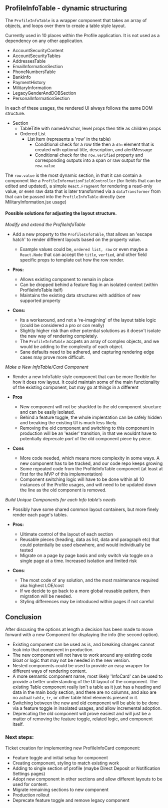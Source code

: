 ## ProfileInfoTable - dynamic structuring

The `ProfileInfoTable` is a wrapper component that takes an array of objects, and loops over them to create a table style layout.

Currently used in 10 places within the Profile application. It is not used as a dependency on any other application.

- AccountSecurityContent
- AccountSecurityTables
- AddressesTable
- EmailInformationSection
- PhoneNumbersTable
- BankInfo
- PaymentHistory
- MilitaryInformation
- LegacyGenderAndDOBSection
- PersonalInformationSection

In each of these usages, the rendered UI always follows the same DOM structure.

- Section
	- TableTitle with namedAnchor, level props then title as children props
	- Ordered List
	  - List Item (represents a 'row' in the table)
	    - Conditional check for a row title then a `dfn` element that is created with optional title, description, and alertMessage
	    - Conditional check for the  `row.verified` property and corresponding outputs into a span or raw output for the `row.value`

The `row.value` is the most dynamic section, in that it can contain a component like a `ProfileInformationFieldController` (for fields that can be edited and updated), a simple `React.Fragment` for rendering a read-only value, or even raw data that is later transformed via a `dataTransformer` from that can be passed into the `ProfileInfoTable` directly (see MilitaryInformation.jsx usage)


#### Possible solutions for adjusting the layout structure.

_Modify and extend the ProfileInfoTable_
- Add a new property to the `ProfileInfoTable`, that allows an 'escape hatch' to render different layouts based on the property value.
	- Example values could be, `ordered list, raw` or even maybe a `React.Node` that can accept the `title`, `verfied`, and other field specific props to template out how the row render.
	
- **Pros:**
	- Allows existing component to remain in place
	- Can be dropped behind a feature flag in an isolated context (within ProfileInfoTable itelf)
	- Maintains the existing data structures with addition of new supported property
	
- **Cons:**
	- Its a workaround, and not a 're-imagining' of the layout table logic (could be considered a pro or con really)
	- Slightly higher risk than other potential solutions as it doesn't isolate the new way of rendering completely.
	- The `ProfileInfoTable` accpets an array of complex objects, and we would be adding to the complexity of each object.
	- Sane defaults need to be adhered, and capturing rendering edge cases may prove more difficult.

_Make a New InfoTable/Card Component_

- Render a new InfoTable style component that can be more flexible for how it does row layout. It could maintain some of the main functionality of the existing component, but may go at things in a different 

- **Pros**
	- New component will not be shackled to the old component structure and can be easily isolated.
	- Behind a feature toggle, the whole implentation can be safely hidden and breaking the existing UI is much less likely.
	- Removing the old component and switching to this component in production will be an 'easier' transition, in that we wouldnt have to potentially deprecate _part_ of the old component piece by piece.
	
- **Cons**
	- More code needed, which means more complexity in some ways. A new component has to be tracked, and our code repo keeps growing
	- Some repeated code from the ProfileInfoTable component (at least at first for the MVP of this implementation)
	- Component switching logic will have to be done within all 10 instances of the Profile usages, and will need to be updated down the line as the old component is removed.

_Build Unique Components for each Info table's needs_

- Possibly have some shared common layout containers, but more finely render each page's tables.

- **Pros:**
	- Ultimate control of the layout of each section
	- Reusable pieces (heading, data as list, data and paragraph etc) that could potentially be used elsewhere, and would individiually be tested
	- Migrate on a page by page basis and only switch via toggle on a single page at a time. Increased isolation and limited risk

- **Cons**:
	- The most code of any solution, and the most maintenance required aka highest LOE/cost
	- If we decide to go back to a more global reusable pattern, then migration will be needed.
	- Styling differences may be introduced within pages if not careful


## Conclusion

After discusing the options at length a decision has been made to move forward with a new Component for displaying the info (the second option).

- Existing component can be used as is, and breaking changes cannot leak into that component in production.
- The new component will not have to work around any existing code bloat or logic that may not be needed in the new version.
- Nested components could be used to provide an easy wrapper for different ways of rendering content.
- A more semantic component name, most likely 'InfoCard' can be used to provide a better understanding of the UI layout of the component. The existing Table component really isn't a table as it just has a heading and data in the main body section, and there are no columns, and also are no actual `table`, `tr`, or other table html elements present in it.
- Switching between the new and old component will be able to be done via a feature toggle in insolated usages, and allow incremental adoption.
- Deprecating the old component will prove easiest and will just be a matter of removing the feature toggle, related logic, and component itself.

### Next steps:

Ticket creation for implementing new ProfileInfoCard component:
- Feature toggle and initial setup for component
- Creating component, styling to match existing work
- Adding to single section of profile (maybe Direct Deposit or Notification Settings pages)
- Adopt new component in other sections and allow different layouts to be used for content.
- Migrate remaining sections to new component
- Production rollout
- Deprecate feature toggle and remove legacy component
